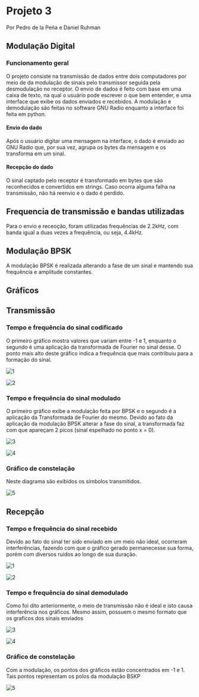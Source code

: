 # Projeto 3

Por Pedro de la Peña e Daniel Ruhman

## Modulação Digital

### Funcionamento geral

O projeto consiste na transmissão de dados entre dois computadores por meio de da modulação de sinais pelo transmissor seguida pela desmodulação no receptor. O envio de dados é feito com base em uma caixa de texto, na qual o usuário pode escrever o que bem entender, e uma interface que exibe os dados enviados e recebidos.
A modulação e demodulação são feitas no software GNU Radio enquanto a interface foi feita em python.

#### Envio do dado

Após o usuário digitar uma mensagem na interface, o dado é enviado ao GNU Radio que, por sua vez, agrupa os bytes da mensagem e os transforma em um sinal.

#### Recepção do dado

O sinal captado pelo receptor é transformado em bytes que são reconhecidos e convertidos em strings. Caso ocorra alguma falha na transmissão, não há reenvio e o dado é perdido.

## Frequencia de transmissão e bandas utilizadas

Para o envio e receoção, foram utilizadas frequências de 2.2kHz, com banda igual a duas vezes a frequẽncia, ou seja, 4.4kHz.

## Modulação BPSK

A modulação BPSK é realizada alterando a fase de um sinal e mantendo sua frequência e amplitude constantes.


## Gráficos

## Transmissão

### Tempo e frequência do sinal codificado

O primeiro gráfico mostra valores que variam entre -1 e 1, enquanto o segundo é uma aplicação da transformada de Fourier no sinal desse. O ponto mais alto deste gráfico indica a frequência que mais contribuiu para a formação do sinal.

![1](img/graf1env.png) 

![2](img/graf3env.png) 

### Tempo e frequência do sinal modulado

O primeiro gráfico exibe a modulação feita por BPSK e o segundo é a aplicação da Transformada de Fourier do mesmo. Devido ao fato da aplicação da modulação BPSK alterar a fase do sinal, a transformada faz com que apareçam 2 picos (sinal espelhado no ponto x = 0).

![3](img/graf2env.png) 

![4](img/graf4env.png) 

### Gráfico de constelação

Neste diagrama são exibidos os símbolos transmitidos.

![5](img/graf5env.png) 



## Recepção

### Tempo e frequência do sinal recebido

Devido ao fato do sinal ter sido enviado em um meio não ideal, ocorreram interferências, fazendo com que o gráfico gerado permanecesse sua forma, porém com diversos ruidos ao longo de sua duração.

![1](img/graf1rec.png) 

![2](img/graf3rec.png) 

### Tempo e frequência do sinal demodulado

Como foi dito anteriormente, o meio de transmissão não é ideal e isto causa interferência nos gráficos. Mesmo assim, possuem o mesmo formato que os graficos dos sinais enviados

![3](img/graf2rec.png) 

![4](img/graf4rec.png) 

### Gráfico de constelação

Com a modulação, os pontos dos gráficos estão concentrados em -1 e 1. Tais pontos representam os polos da modulação BSKP

![5](img/graf5rec.png) 

